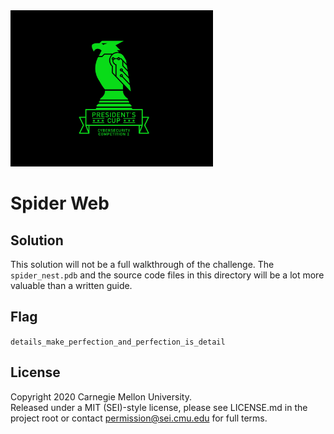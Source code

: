 <img src="../../../pc1-logo.png" height="250px">

# Spider Web

## Solution

This solution will not be a full walkthrough of the challenge. The `spider_nest.pdb` and the source code files in this
directory will be a lot more valuable than a written guide.

## Flag

`details_make_perfection_and_perfection_is_detail`

## License
Copyright 2020 Carnegie Mellon University.  
Released under a MIT (SEI)-style license, please see LICENSE.md in the project root or contact permission@sei.cmu.edu for full terms.
